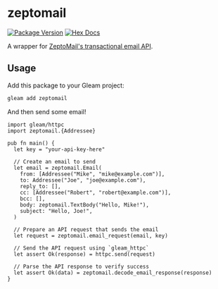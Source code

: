 # zeptomail

[![Package Version](https://img.shields.io/hexpm/v/zeptomail)](https://hex.pm/packages/zeptomail)
[![Hex Docs](https://img.shields.io/badge/hex-docs-ffaff3)](https://hexdocs.pm/zeptomail/)

A wrapper for [ZeptoMail's transactional email API](https://www.zoho.com/zeptomail/).


## Usage

Add this package to your Gleam project:

```sh
gleam add zeptomail
```

And then send some email!

```gleam
import gleam/httpc
import zeptomail.{Addressee}

pub fn main() {
  let key = "your-api-key-here"

  // Create an email to send
  let email = zeptomail.Email(
    from: [Addressee("Mike", "mike@example.com")],
    to: Addressee("Joe", "joe@example.com"),
    reply_to: [],
    cc: [Addressee("Robert", "robert@example.com")],
    bcc: [],
    body: zeptomail.TextBody("Hello, Mike!"),
    subject: "Hello, Joe!",
  )

  // Prepare an API request that sends the email
  let request = zeptomail.email_request(email, key)

  // Send the API request using `gleam_httpc`
  let assert Ok(response) = httpc.send(request)

  // Parse the API response to verify success
  let assert Ok(data) = zeptomail.decode_email_response(response)
}
```

